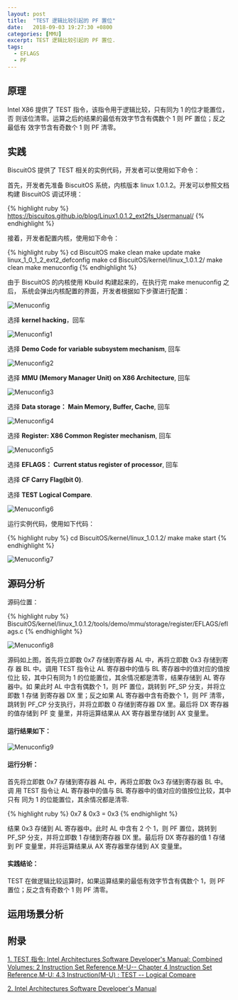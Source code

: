 ```yaml
---
layout: post
title:  "TEST 逻辑比较引起的 PF 置位"
date:   2018-09-03 19:27:30 +0800
categories: [MMU]
excerpt: TEST 逻辑比较引起的 PF 置位.
tags:
  - EFLAGS
  - PF
---
```


## 原理

Intel X86 提供了 TEST 指令，该指令用于逻辑比较，只有同为 1 的位才能置位，否
则该位清零。运算之后的结果的最低有效字节含有偶数个 1 则 PF 置位；反之最低有
效字节含有奇数个 1 则 PF 清零。

## 实践

BiscuitOS 提供了 TEST 相关的实例代码，开发者可以使用如下命令：

首先，开发者先准备 BiscuitOS 系统，内核版本 linux 1.0.1.2。开发可以参照文档
构建 BiscuitOS 调试环境：

{% highlight ruby %}
https://biscuitos.github.io/blog/Linux1.0.1.2_ext2fs_Usermanual/
{% endhighlight %}


接着，开发者配置内核，使用如下命令：

{% highlight ruby %}
cd BiscuitOS
make clean
make update
make linux_1_0_1_2_ext2_defconfig
make
cd BiscuitOS/kernel/linux_1.0.1.2/
make clean
make menuconfig
{% endhighlight %}

由于 BiscuitOS 的内核使用 Kbuild 构建起来的，在执行完 make menuconfig 之后，
系统会弹出内核配置的界面，开发者根据如下步骤进行配置：

![Menuconfig](https://raw.githubusercontent.com/EmulateSpace/PictureSet/master/BiscuitOS/kernel/MMU000003.png)

选择 **kernel hacking**，回车

![Menuconfig1](https://raw.githubusercontent.com/EmulateSpace/PictureSet/master/BiscuitOS/kernel/MMU000004.png)

选择 **Demo Code for variable subsystem mechanism**, 回车

![Menuconfig2](https://raw.githubusercontent.com/EmulateSpace/PictureSet/master/BiscuitOS/kernel/MMU000005.png)

选择 **MMU (Memory Manager Unit) on X86 Architecture**, 回车

![Menuconfig3](https://raw.githubusercontent.com/EmulateSpace/PictureSet/master/BiscuitOS/kernel/MMU000006.png)

选择 **Data storage： Main  Memory, Buffer, Cache**, 回车

![Menuconfig4](https://raw.githubusercontent.com/EmulateSpace/PictureSet/master/BiscuitOS/kernel/MMU000007.png)

选择 **Register: X86 Common Register mechanism**, 回车

![Menuconfig5](https://raw.githubusercontent.com/EmulateSpace/PictureSet/master/BiscuitOS/kernel/MMU000008.png)

选择 **EFLAGS： Current status register of processor**, 回车

选择 **CF    Carry Flag(bit 0)**.

选择 **TEST  Logical Compare**.

![Menuconfig6](https://raw.githubusercontent.com/EmulateSpace/PictureSet/master/BiscuitOS/kernel/MMU000208.png)

运行实例代码，使用如下代码：

{% highlight ruby %}
cd BiscuitOS/kernel/linux_1.0.1.2/
make 
make start
{% endhighlight %}

![Menuconfig7](https://raw.githubusercontent.com/EmulateSpace/PictureSet/master/BiscuitOS/kernel/MMU000172.png)

## 源码分析

源码位置：

{% highlight ruby %}
BiscuitOS/kernel/linux_1.0.1.2/tools/demo/mmu/storage/register/EFLAGS/eflags.c
{% endhighlight %}

![Menuconfig8](https://raw.githubusercontent.com/EmulateSpace/PictureSet/master/BiscuitOS/kernel/MMU000173.png)

源码如上图，首先将立即数 0x7 存储到寄存器 AL 中，再将立即数 0x3 存储到寄存
器 BL 中。调用 TEST 指令让 AL 寄存器中的值与 BL 寄存器中的值对应的值按位比
较，其中只有同为 1 的位能置位，其余情况都是清零，结果存储到 AL 寄存器中。如
果此时 AL 中含有偶数个 1，则 PF 置位，跳转到 PF_SP 分支，并将立即数 1 存储
到寄存器 DX 里；反之如果 AL 寄存器中含有奇数个 1，则 PF 清零，跳转到 PF_CP 
分支执行，并将立即数 0 存储到寄存器 DX 里。最后将 DX 寄存器的值存储到 PF 变
量里，并将运算结果从 AX 寄存器里存储到 AX 变量里。

#### 运行结果如下：

![Menuconfig9](https://raw.githubusercontent.com/EmulateSpace/PictureSet/master/BiscuitOS/kernel/MMU000174.png)

#### 运行分析：

首先将立即数 0x7 存储到寄存器 AL 中，再将立即数 0x3 存储到寄存器 BL 中。调
用 TEST 指令让 AL 寄存器中的值与 BL 寄存器中的值对应的值按位比较，其中只有
同为 1 的位能置位，其余情况都是清零.

{% highlight ruby %}
0x7 & 0x3 = 0x3
{% endhighlight %}

结果 0x3 存储到 AL 寄存器中。此时 AL 中含有 2 个 1，则 PF 置位，跳转到 
PF_SP 分支，并将立即数 1 存储到寄存器 DX 里。最后将 DX 寄存器的值 1 存储
到 PF 变量里，并将运算结果从 AX 寄存器里存储到 AX 变量里。

#### 实践结论：

TEST 在做逻辑比较运算时，如果运算结果的最低有效字节含有偶数个 1，则 PF 
置位；反之含有奇数个 1 则 PF 清零。

## 运用场景分析

## 附录

[1. TEST 指令: Intel Architectures Software Developer's Manual: Combined Volumes: 2 Instruction Set Reference,M-U-- Chapter 4 Instruction Set Reference,M-U: 4.3 Instruction(M-U) : TEST -- Logical Compare](https://software.intel.com/en-us/articles/intel-sdm)

[2. Intel Architectures Software Developer's Manual](https://github.com/BiscuitOS/Documentation/blob/master/Datasheet/Intel-IA32_DevelopmentManual.pdf)
